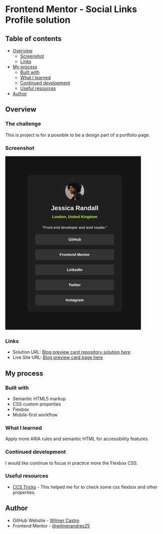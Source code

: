# Frontend Mentor - Social Links Profile solution
## Table of contents

- [Overview](#overview)
  - [Screenshot](#screenshot)
  - [Links](#links)
- [My process](#my-process)
  - [Built with](#built-with)
  - [What I learned](#what-i-learned)
  - [Continued development](#continued-development)
  - [Useful resources](#useful-resources)
- [Author](#author)

## Overview

### The challenge

This is project is for a possible to be a design part of a portfolio page.

### Screenshot

![Social Links Profile](/design/solution.png)

### Links

- Solution URL: [Blog preview card repository solution here](https://github.com/wilmerandres25/social-links-profile)
- Live Site URL: [Blog preview card page here](https://wilmerandres25.github.io/social-links-profile/)

## My process

### Built with

- Semantic HTML5 markup
- CSS custom properties
- Flexbox
- Mobile-first workflow

### What I learned

Apply more ARIA rules and semantic HTML for accessibility features.

### Continued development

I would like continue to focus in practice more the Flexbox CSS. 

### Useful resources

- [CCS Tricks](https://css-tricks.com/) - This helped me for to check some css flexbox and other properties.

## Author

- GitHub Website - [Wilmer Castro](https://github.com/wilmerandres25)
- Frontend Mentor - [@wilmerandres25](https://www.frontendmentor.io/profile/wilmerandres25)

